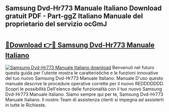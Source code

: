 ## Samsung Dvd-Hr773 Manuale Italiano Download gratuit PDF - Part-ggZ Italiano Manuale del proprietario del servizio ocGmJ

# <h2><a href="http://df9cqxv.blite.top/?on=Samsung+Dvd-Hr773+Manuale+Italiano">🔗Download 👉🔴 Samsung Dvd-Hr773 Manuale Italiano</a></h2>

[![Samsung Dvd-Hr773 Manuale Italiano download](https://i.imgur.com/lujVjoI.png)](http://df9cqxv.blite.top/?on=Samsung+Dvd-Hr773+Manuale+Italiano)
Benvenuti nel futuro questa guida per l'utente mostra le caratteristiche e le funzioni innovative del tuo nuovo Samsung Dvd-Hr773 Manuale Italiano. Manuale D'uso questo manuale descrive le procedure operative corrette per il nuovo REDDDDDDD. Scopri le possibilità Dell'elenco delle funzionalità con il tuo nuovo Samsung Dvd-Hr773 Manuale Italiano. Siamo sempre qui per te, Samsung Dvd-Hr773 Manuale Italiano. Il nostro Team di assistenza clienti si impegna ad assisterti in tutte le Richieste.
